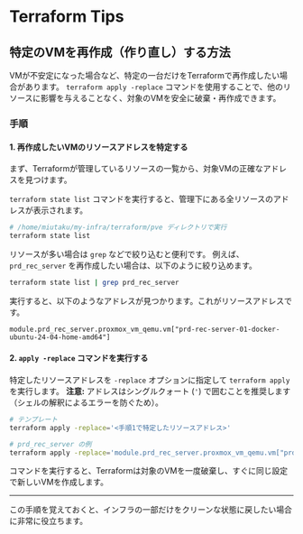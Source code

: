 # Terraform Tips

## 特定のVMを再作成（作り直し）する方法

VMが不安定になった場合など、特定の一台だけをTerraformで再作成したい場合があります。
`terraform apply -replace` コマンドを使用することで、他のリソースに影響を与えることなく、対象のVMを安全に破棄・再作成できます。

### 手順

#### 1. 再作成したいVMのリソースアドレスを特定する

まず、Terraformが管理しているリソースの一覧から、対象VMの正確なアドレスを見つけます。

`terraform state list` コマンドを実行すると、管理下にある全リソースのアドレスが表示されます。

```bash
# /home/miutaku/my-infra/terraform/pve ディレクトリで実行
terraform state list
```

リソースが多い場合は `grep` などで絞り込むと便利です。
例えば、`prd_rec_server` を再作成したい場合は、以下のように絞り込めます。

```bash
terraform state list | grep prd_rec_server
```

実行すると、以下のようなアドレスが見つかります。これがリソースアドレスです。

`module.prd_rec_server.proxmox_vm_qemu.vm["prd-rec-server-01-docker-ubuntu-24-04-home-amd64"]`

#### 2. `apply -replace` コマンドを実行する

特定したリソースアドレスを `-replace` オプションに指定して `terraform apply` を実行します。
**注意:** アドレスはシングルクォート (`'`) で囲むことを推奨します（シェルの解釈によるエラーを防ぐため）。

```bash
# テンプレート
terraform apply -replace='<手順1で特定したリソースアドレス>'

# prd_rec_server の例
terraform apply -replace='module.prd_rec_server.proxmox_vm_qemu.vm["prd-rec-server-01-docker-ubuntu-24-04-home-amd64"]'
```

コマンドを実行すると、Terraformは対象のVMを一度破棄し、すぐに同じ設定で新しいVMを作成します。

---

この手順を覚えておくと、インフラの一部だけをクリーンな状態に戻したい場合に非常に役立ちます。